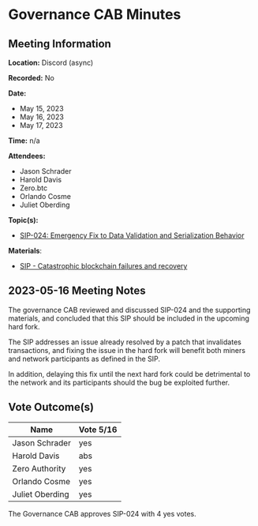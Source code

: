 # Governance CAB Minutes

## Meeting Information

**Location:** Discord (async)

**Recorded:** No

**Date:**

- May 15, 2023
- May 16, 2023
- May 17, 2023

**Time:** n/a

**Attendees:**

- Jason Schrader
- Harold Davis
- Zero.btc
- Orlando Cosme
- Juliet Oberding

**Topic(s):**

- [SIP-024: Emergency Fix to Data Validation and Serialization Behavior](https://github.com/stacksgov/sips/pull/141)

**Materials**:

- [SIP - Catastrophic blockchain failures and recovery](https://github.com/stacksgov/sips/pull/10)

## 2023-05-16 Meeting Notes

The governance CAB reviewed and discussed SIP-024 and the supporting materials, and concluded that this SIP should be included in the upcoming hard fork.

The SIP addresses an issue already resolved by a patch that invalidates transactions, and fixing the issue in the hard fork will benefit both miners and network participants as defined in the SIP.

In addition, delaying this fix until the next hard fork could be detrimental to the network and its participants should the bug be exploited further.

## Vote Outcome(s)

| Name            | Vote 5/16 |
| --------------- | --------- |
| Jason Schrader  | yes       |
| Harold Davis    | abs       |
| Zero Authority  | yes       |
| Orlando Cosme   | yes       |
| Juliet Oberding | yes       |

The Governance CAB approves SIP-024 with 4 yes votes.
